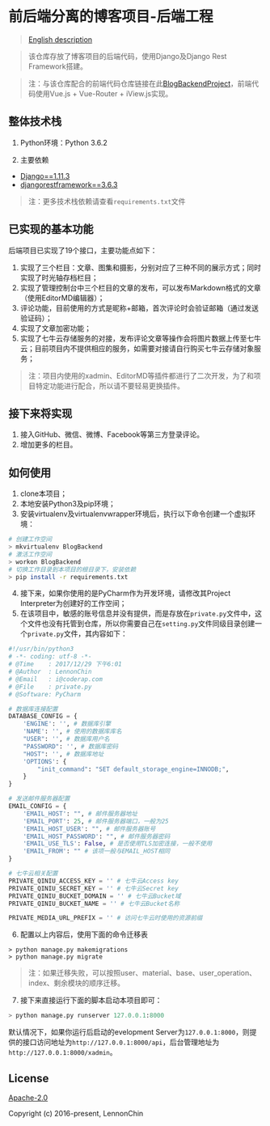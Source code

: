 # 前后端分离的博客项目-后端工程

> [English description](https://github.com/LennonChin/BlogBackendProject/blob/master/README.md)

> 该仓库存放了博客项目的后端代码，使用Django及Django Rest Framework搭建。

> 注：与该仓库配合的前端代码仓库链接在此[BlogBackendProject](https://github.com/LennonChin/Blog-Frontend-Project)，前端代码使用Vue.js + Vue-Router + iView.js实现。

## 整体技术栈

1. Python环境：Python 3.6.2

2. 主要依赖

- [Django==1.11.3](https://github.com/django/django)
- [djangorestframework==3.6.3](https://github.com/encode/django-rest-framework)

> 注：更多技术栈依赖请查看`requirements.txt`文件

## 已实现的基本功能

后端项目已实现了19个接口，主要功能点如下：

1. 实现了三个栏目：文章、图集和摄影，分别对应了三种不同的展示方式；同时实现了时光轴存档栏目；
2. 实现了管理控制台中三个栏目的文章的发布，可以发布Markdown格式的文章（使用EditorMD编辑器）；
3. 评论功能，目前使用的方式是昵称+邮箱，首次评论时会验证邮箱（通过发送验证码）；
4. 实现了文章加密功能；
5. 实现了七牛云存储服务的对接，发布评论文章等操作会将图片数据上传至七牛云；目前项目内不提供相应的服务，如需要对接请自行购买七牛云存储对象服务；

> 注：项目内使用的xadmin、EditorMD等插件都进行了二次开发，为了和项目特定功能进行配合，所以请不要轻易更换插件。

## 接下来将实现

1. 接入GitHub、微信、微博、Facebook等第三方登录评论。
2. 增加更多的栏目。

## 如何使用

1. clone本项目；
2. 本地安装Python3及pip环境；
3. 安装virtualenv及virtualenvwrapper环境后，执行以下命令创建一个虚拟环境：

``` bash
# 创建工作空间
> mkvirtualenv BlogBackend
# 激活工作空间
> workon BlogBackend
# 切换工作目录到本项目的根目录下，安装依赖
> pip install -r requirements.txt
```

4. 接下来，如果你使用的是PyCharm作为开发环境，请修改其Project Interpreter为创建好的工作空间；
5. 在该项目中，敏感的账号信息并没有提供，而是存放在`private.py`文件中，这个文件也没有托管到仓库，所以你需要自己在`setting.py`文件同级目录创建一个`private.py`文件，其内容如下：

```python
#!/usr/bin/python3
# -*- coding: utf-8 -*-
# @Time    : 2017/12/29 下午6:01
# @Author  : LennonChin
# @Email   : i@coderap.com
# @File    : private.py
# @Software: PyCharm

# 数据库连接配置
DATABASE_CONFIG = {
    'ENGINE': '', # 数据库引擎
    'NAME': '', # 使用的数据库库名
    "USER": '', # 数据库用户名
    "PASSWORD": '', # 数据库密码
    "HOST": '', # 数据库地址
    'OPTIONS': {
        "init_command": "SET default_storage_engine=INNODB;",
    }
}

# 发送邮件服务器配置
EMAIL_CONFIG = {
    'EMAIL_HOST': "", # 邮件服务器地址
    'EMAIL_PORT': 25, # 邮件服务器端口，一般为25
    'EMAIL_HOST_USER': "", # 邮件服务器账号
    'EMAIL_HOST_PASSWORD': "", # 邮件服务器密码
    'EMAIL_USE_TLS': False, # 是否使用TLS加密连接，一般不使用
    'EMAIL_FROM': "" # 该项一般与EMAIL_HOST相同
}

# 七牛云相关配置
PRIVATE_QINIU_ACCESS_KEY = '' # 七牛云Access key
PRIVATE_QINIU_SECRET_KEY = '' # 七牛云Secret key
PRIVATE_QINIU_BUCKET_DOMAIN = '' # 七牛云Bucket域
PRIVATE_QINIU_BUCKET_NAME = '' # 七牛云Bucket名称

PRIVATE_MEDIA_URL_PREFIX = '' # 访问七牛云时使用的资源前缀
```

6. 配置以上内容后，使用下面的命令迁移表

```shell
> python manage.py makemigrations
> python manage.py migrate
```

> 注：如果迁移失败，可以按照user、material、base、user_operation、index、剩余模块的顺序迁移。

7. 接下来直接运行下面的脚本启动本项目即可：

```python
> python manage.py runserver 127.0.0.1:8000
```

默认情况下，如果你运行后启动的evelopment Server为`127.0.0.1:8000`，则提供的接口访问地址为`http://127.0.0.1:8000/api`，后台管理地址为`http://127.0.0.1:8000/xadmin`。

## License

[Apache-2.0](https://opensource.org/licenses/Apache-2.0)

Copyright (c) 2016-present, LennonChin

